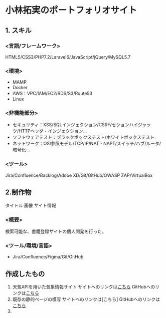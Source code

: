 # 小林拓実のポートフォリオサイト
## 1. スキル
### <言語/フレームワーク>
HTML5/CSS3/PHP7.2/Laravel6/JavaScript/jQuery/MySQL5.7
### <環境>
- MAMP
- Docker
- AWS：VPC/IAM/EC2/RDS/S3/Route53
- Linux

### <非機能部分>
- セキュリティ：XSS/SQLインジェクション/CSRF/セションハイジャック/HTTPヘッダ・インジェクション...
- ソフトウェアテスト：ブラックボックステスト/ホワイトボックステスト
- ネットワーク：OSI参照モデル/TCP/IP/NAT・NAPT/スイッチ/ハブ/ルータ/暗号化...
### <ツール>
Jira/Confluence/Backlog/Adobe XD/Git/GitHub/OWASP ZAP/VirtualBox

## 2.制作物
タイトル
画像
サイト情報
### <概要>
検索可能な、書籍登録サイトの個人開発を行った。
### <ツール/環境/言語>
- Jira/Confluence/Figma/Git/GitHub

## 作成したもの
1. 天気APIを用いた気象情報サイト
サイトへのリンクは[こちら]()
GitHubへのリンクは[こちら](https://github.com/takumi98/quelcode-js/tree/feature/js-challenge1)
2. 既存の静的ページの模写
サイトへのリンクは[こちら]
GitHubへのリンクは[こちら]()
3. 
